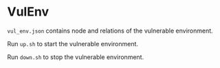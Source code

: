 # VulEnv

`vul_env.json` contains node and relations of the vulnerable environment.

Run `up.sh` to start the vulnerable environment.

Run `down.sh` to stop the vulnerable environment.